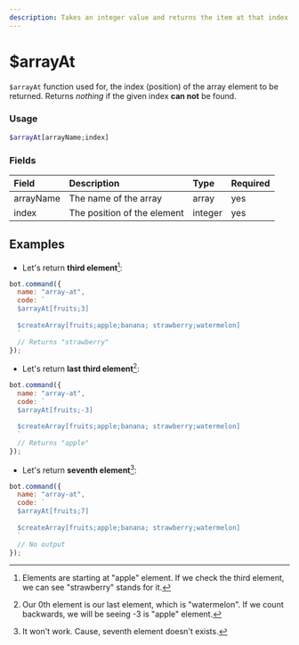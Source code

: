 ```yaml
---
description: Takes an integer value and returns the item at that index.
---
```


# $arrayAt

`$arrayAt` function used for, the index (position) of the array element to be returned. Returns *nothing* if the given index **can not** be found.

### Usage

```php
$arrayAt[arrayName;index]
```

### Fields

| Field | Description | Type | Required |
| :--- | :--- | :--- | :--- |
| arrayName | The name of the array | array | yes |
| index | The position of the element | integer | yes |

## Examples

* Let's return **third element**[^1]:

  [^1]: Elements are starting at "apple" element. If we check the third element, we can see "strawberry" stands for it.
  
```javascript
bot.command({
  name: "array-at",
  code: `
  $arrayAt[fruits;3]
  
  $createArray[fruits;apple;banana; strawberry;watermelon]
  `
  // Returns "strawberry"
});
```

* Let's return **last third element**[^2]:

  [^2]: Our 0th element is our last element, which is "watermelon". If we count backwards, we will be seeing -3 is "apple" element.

```javascript
bot.command({
  name: "array-at",
  code: `
  $arrayAt[fruits;-3]
  
  $createArray[fruits;apple;banana; strawberry;watermelon]
  `
  // Returns "apple"
});
```

* Let's return **seventh element**[^3]:

  [^3]: It won't work. Cause, seventh element doesn't exists.

```javascript
bot.command({
  name: "array-at",
  code: `
  $arrayAt[fruits;7]
  
  $createArray[fruits;apple;banana; strawberry;watermelon]
  `
  // No output
});
```
